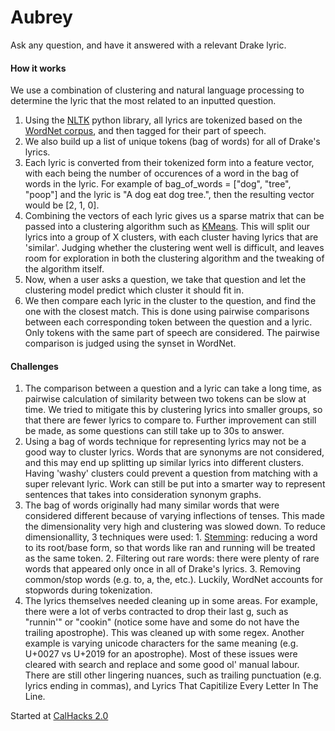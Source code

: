 # Aubrey

Ask any question, and have it answered with a relevant Drake lyric.

#### How it works
We use a combination of clustering and natural language processing to determine the lyric that the most related to an inputted question.
  1. Using the [NLTK](http://www.nltk.org/) python library, all lyrics are tokenized based on the [WordNet corpus](http://www.nltk.org/howto/wordnet.html), and then tagged for their part of speech. 
  2. We also build up a list of unique tokens (bag of words) for all of Drake's lyrics. 
  3. Each lyric is converted from their tokenized form into a feature vector, with each being the number of occurences of a word in the bag of words in the lyric. For example of bag_of_words = ["dog", "tree", "poop"] and the lyric is "A dog eat dog tree.", then the resulting vector would be [2, 1, 0].
  4. Combining the vectors of each lyric gives us a sparse matrix that can be passed into a clustering algorithm such as [KMeans](http://scikit-learn.org/stable/modules/generated/sklearn.cluster.KMeans.html). This will split our lyrics into a group of X clusters, with each cluster having lyrics that are 'similar'. Judging whether the clustering went well is difficult, and leaves room for exploration in both the clustering algorithm and the tweaking of the algorithm itself.
  5. Now, when a user asks a question, we take that question and let the clustering model predict which cluster it should fit in.
  6. We then compare each lyric in the cluster to the question, and find the one with the closest match. This is done using pairwise comparisons between each corresponding token between the question and a lyric. Only tokens with the same part of speech are considered. The pairwise comparison is judged using the synset in WordNet.

#### Challenges
  1. The comparison between a question and a lyric can take a long time, as pairwise calculation of similarity between two tokens can be slow at time. We tried to mitigate this by clustering lyrics into smaller groups, so that there are fewer lyrics to compare to. Further improvement can still be made, as some questions can still take up to 30s to answer.
  2. Using a bag of words technique for representing lyrics may not be a good way to cluster lyrics. Words that are synonyms are not considered, and this may end up splitting up similar lyrics into different clusters. Having 'washy' clusters could prevent a question from matching with a super relevant lyric. Work can still be put into a smarter way to represent sentences that takes into consideration synonym graphs.
  3. The bag of words originally had many similar words that were considered different because of varying inflections of tenses. This made the dimensionality very high and clustering was slowed down. To reduce dimensionallity, 3 techniques were used:
    1. [Stemming](https://en.wikipedia.org/wiki/Stemming): reducing a word to its root/base form, so that words like ran and running will be treated as the same token.
    2. Filtering out rare words: there were plenty of rare words that appeared only once in all of Drake's lyrics.
    3. Removing common/stop words (e.g. to, a, the, etc.). Luckily, WordNet accounts for stopwords during tokenization.
  4. The lyrics themselves needed cleaning up in some areas. For example, there were a lot of verbs contracted to drop their last g, such as "runnin'" or "cookin" (notice some have and some do not have the trailing apostrophe). This was cleaned up with some regex. Another example is varying unicode characters for the same meaning (e.g. U+0027 vs U+2019 for an apostrophe). Most of these issues were cleared with search and replace and some good ol' manual labour. There are still other lingering nuances, such as trailing punctuation (e.g. lyrics ending in commas), and Lyrics That Capitilize Every Letter In The Line.

Started at [CalHacks 2.0](http://www.calhacks.io/)
